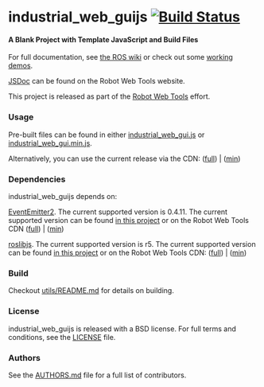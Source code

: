 industrial_web_guijs [![Build Status](https://api.travis-ci.org/RobotWebTools/starter-template.png)](https://travis-ci.org/RobotWebTools/starter-template)
===========

#### A Blank Project with Template JavaScript and Build Files
For full documentation, see [the ROS wiki](http://www.ros.org/wiki/JavaScriptStyleGuide) or check out some [working demos](http://robotwebtools.org/).

[JSDoc](http://robotwebtools.org/jsdoc/industrial_web_guijs/current/) can be found on the Robot Web Tools website.

This project is released as part of the [Robot Web Tools](http://robotwebtools.org/) effort.

### Usage
Pre-built files can be found in either [industrial_web_gui.js](build/industrial_web_gui.js) or [industrial_web_gui.min.js](build/industrial_web_gui.min.js).

Alternatively, you can use the current release via the CDN: ([full](http://cdn.example.com/industrial_web_guijs/current/industrial_web_gui.js)) | ([min](http://cdn.example.com/industrial_web_guijs/current/industrial_web_gui.min.js))

### Dependencies
industrial_web_guijs depends on:

[EventEmitter2](https://github.com/hij1nx/EventEmitter2). The current supported version is 0.4.11. The current supported version can be found [in this project](include/EventEmitter2/eventemitter2.js) or on the Robot Web Tools CDN ([full](http://cdn.robotwebtools.org/EventEmitter2/0.4.11/eventemitter2.js)) | ([min](http://cdn.robotwebtools.org/EventEmitter2/0.4.11/eventemitter2.min.js))

[roslibjs](https://github.com/RobotWebTools/roslibjs). The current supported version is r5. The current supported version can be found [in this project](include/roslibjs/roslib.js) or on the Robot Web Tools CDN: ([full](http://cdn.robotwebtools.org/roslibjs/r5/roslib.js)) | ([min](http://cdn.robotwebtools.org/roslibjs/r5/roslib.min.js))

### Build
Checkout [utils/README.md](utils/README.md) for details on building.

### License
industrial_web_guijs is released with a BSD license. For full terms and conditions, see the [LICENSE](LICENSE) file.

### Authors
See the [AUTHORS.md](AUTHORS) file for a full list of contributors.

